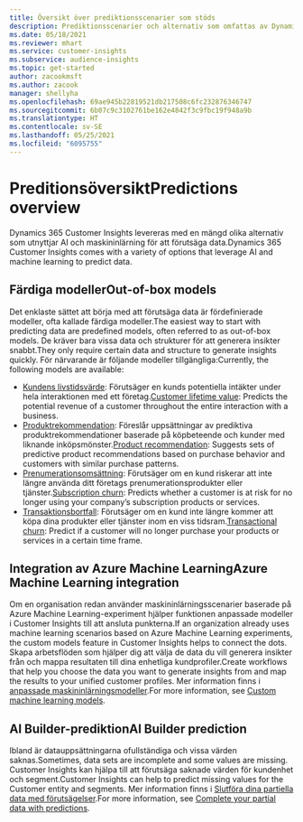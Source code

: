 ```yaml
---
title: Översikt över prediktionsscenarier som stöds
description: Prediktionsscenarier och alternativ som omfattas av Dynamics 365 Customer Insights-programmet.
ms.date: 05/18/2021
ms.reviewer: mhart
ms.service: customer-insights
ms.subservice: audience-insights
ms.topic: get-started
author: zacookmsft
ms.author: zacook
manager: shellyha
ms.openlocfilehash: 69ae945b22819521db217508c6fc232876346747
ms.sourcegitcommit: 6b07c9c3102761be162e4842f3c9fbc19f948a9b
ms.translationtype: HT
ms.contentlocale: sv-SE
ms.lasthandoff: 05/25/2021
ms.locfileid: "6095755"
---
```

# <a name="predictions-overview"></a><span data-ttu-id="11292-103">Preditionsöversikt</span><span class="sxs-lookup"><span data-stu-id="11292-103">Predictions overview</span></span>

<span data-ttu-id="11292-104">Dynamics 365 Customer Insights levereras med en mängd olika alternativ som utnyttjar AI och maskininlärning för att förutsäga data.</span><span class="sxs-lookup"><span data-stu-id="11292-104">Dynamics 365 Customer Insights comes with a variety of options that leverage AI and machine learning to predict data.</span></span> 

## <a name="out-of-box-models"></a><span data-ttu-id="11292-105">Färdiga modeller</span><span class="sxs-lookup"><span data-stu-id="11292-105">Out-of-box models</span></span>

<span data-ttu-id="11292-106">Det enklaste sättet att börja med att förutsäga data är fördefinierade modeller, ofta kallade färdiga modeller.</span><span class="sxs-lookup"><span data-stu-id="11292-106">The easiest way to start with predicting data are predefined models, often referred to as out-of-box models.</span></span> <span data-ttu-id="11292-107">De kräver bara vissa data och strukturer för att generera insikter snabbt.</span><span class="sxs-lookup"><span data-stu-id="11292-107">They only require certain data and structure to generate insights quickly.</span></span> <span data-ttu-id="11292-108">För närvarande är följande modeller tillgängliga:</span><span class="sxs-lookup"><span data-stu-id="11292-108">Currently, the following models are available:</span></span> 
- <span data-ttu-id="11292-109">[Kundens livstidsvärde](predict-customer-lifetime-value.md): Förutsäger en kunds potentiella intäkter under hela interaktionen med ett företag.</span><span class="sxs-lookup"><span data-stu-id="11292-109">[Customer lifetime value](predict-customer-lifetime-value.md): Predicts the potential revenue of a customer throughout the entire interaction with a business.</span></span> 
- <span data-ttu-id="11292-110">[Produktrekommendation](predict-product-recommendation.md): Föreslår uppsättningar av prediktiva produktrekommendationer baserade på köpbeteende och kunder med liknande inköpsmönster.</span><span class="sxs-lookup"><span data-stu-id="11292-110">[Product recommendation](predict-product-recommendation.md): Suggests sets of predictive product recommendations based on purchase behavior and customers with similar purchase patterns.</span></span>
- <span data-ttu-id="11292-111">[Prenumerationsomsättning](predict-subscription-churn.md): Förutsäger om en kund riskerar att inte längre använda ditt företags prenumerationsprodukter eller tjänster.</span><span class="sxs-lookup"><span data-stu-id="11292-111">[Subscription churn](predict-subscription-churn.md): Predicts whether a customer is at risk for no longer using your company’s subscription products or services.</span></span>
- <span data-ttu-id="11292-112">[Transaktionsbortfall](predict-transactional-churn.md): Förutsäger om en kund inte längre kommer att köpa dina produkter eller tjänster inom en viss tidsram.</span><span class="sxs-lookup"><span data-stu-id="11292-112">[Transactional churn](predict-transactional-churn.md): Predict if a customer will no longer purchase your products or services in a certain time frame.</span></span>

## <a name="azure-machine-learning-integration"></a><span data-ttu-id="11292-113">Integration av Azure Machine Learning</span><span class="sxs-lookup"><span data-stu-id="11292-113">Azure Machine Learning integration</span></span>

<span data-ttu-id="11292-114">Om en organisation redan använder maskininlärningsscenarier baserade på Azure Machine Learning-experiment hjälper funktionen anpassade modeller i Customer Insights till att ansluta punkterna.</span><span class="sxs-lookup"><span data-stu-id="11292-114">If an organization already uses machine learning scenarios based on Azure Machine Learning experiments, the custom models feature in Customer Insights helps to connect the dots.</span></span> <span data-ttu-id="11292-115">Skapa arbetsflöden som hjälper dig att välja de data du vill generera insikter från och mappa resultaten till dina enhetliga kundprofiler.</span><span class="sxs-lookup"><span data-stu-id="11292-115">Create workflows that help you choose the data you want to generate insights from and map the results to your unified customer profiles.</span></span> <span data-ttu-id="11292-116">Mer information finns i [anpassade maskininlärningsmodeller](custom-models.md).</span><span class="sxs-lookup"><span data-stu-id="11292-116">For more information, see [Custom machine learning models](custom-models.md).</span></span>

## <a name="ai-builder-prediction"></a><span data-ttu-id="11292-117">AI Builder-prediktion</span><span class="sxs-lookup"><span data-stu-id="11292-117">AI Builder prediction</span></span>

<span data-ttu-id="11292-118">Ibland är datauppsättningarna ofullständiga och vissa värden saknas.</span><span class="sxs-lookup"><span data-stu-id="11292-118">Sometimes, data sets are incomplete and some values are missing.</span></span> <span data-ttu-id="11292-119">Customer Insights kan hjälpa till att förutsäga saknade värden för kundenhet och segment.</span><span class="sxs-lookup"><span data-stu-id="11292-119">Customer Insights can help to predict missing values for the Customer entity and segments.</span></span> <span data-ttu-id="11292-120">Mer information finns i [Slutföra dina partiella data med förutsägelser](predictions.md).</span><span class="sxs-lookup"><span data-stu-id="11292-120">For more information, see [Complete your partial data with predictions](predictions.md).</span></span>
